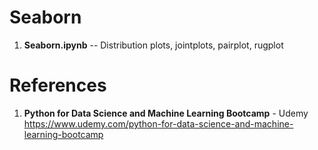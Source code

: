 # Seaborn

1.  **Seaborn.ipynb** --  Distribution plots, jointplots, pairplot, rugplot
 
#  References
1.  **Python for Data Science and Machine Learning Bootcamp** - Udemy   
	https://www.udemy.com/python-for-data-science-and-machine-learning-bootcamp
